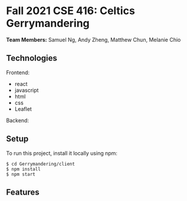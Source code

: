 # Fall 2021 CSE 416: Celtics Gerrymandering
**Team Members:** Samuel Ng, Andy Zheng, Matthew Chun, Melanie Chio

## Technologies
Frontend:
* react
* javascript
* html
* css
* Leaflet

Backend:

## Setup
To run this project, install it locally using npm:
```
$ cd Gerrymandering/client
$ npm install
$ npm start
```

## Features
